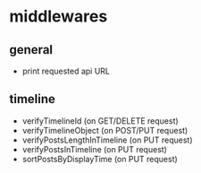# middlewares

## general
- print requested api URL

## timeline
- verifyTimelineId (on GET/DELETE request)
- verifyTimelineObject (on POST/PUT request)
- verifyPostsLengthInTimeline (on PUT request)
- verifyPostsInTimeline (on PUT request)
- sortPostsByDisplayTime (on PUT request)
